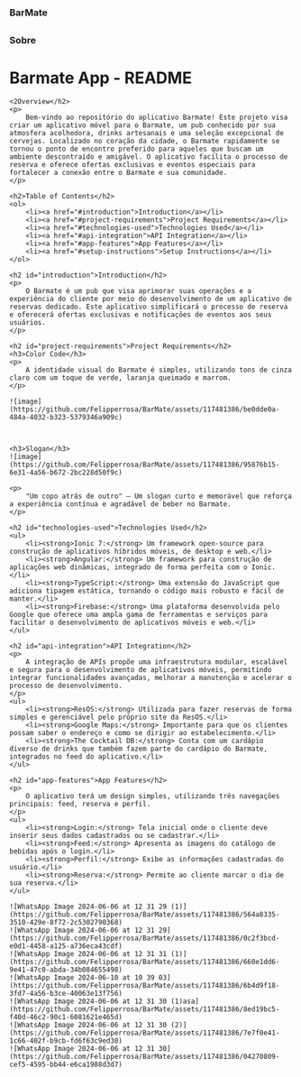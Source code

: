 ### BarMate

##

### Sobre 

##
<!DOCTYPE html>
<html lang="pt-BR">
<head>
    <meta charset="UTF-8">
    <meta name="viewport" content="width=device-width, initial-scale=1.0">
    <title>README - Barmate App</title>
</head>
<body>
    <h1>Barmate App - README</h1>

    <2Overview</h2>
    <p>
        Bem-vindo ao repositório do aplicativo Barmate! Este projeto visa criar um aplicativo móvel para o Barmate, um pub conhecido por sua atmosfera acolhedora, drinks artesanais e uma seleção excepcional de cervejas. Localizado no coração da cidade, o Barmate rapidamente se tornou o ponto de encontro preferido para aqueles que buscam um ambiente descontraído e amigável. O aplicativo facilita o processo de reserva e oferece ofertas exclusivas e eventos especiais para fortalecer a conexão entre o Barmate e sua comunidade.
    </p>

    <h2>Table of Contents</h2>
    <ol>
        <li><a href="#introduction">Introduction</a></li>
        <li><a href="#project-requirements">Project Requirements</a></li>
        <li><a href="#technologies-used">Technologies Used</a></li>
        <li><a href="#api-integration">API Integration</a></li>
        <li><a href="#app-features">App Features</a></li>
        <li><a href="#setup-instructions">Setup Instructions</a></li>
    </ol>

    <h2 id="introduction">Introduction</h2>
    <p>
        O Barmate é um pub que visa aprimorar suas operações e a experiência do cliente por meio do desenvolvimento de um aplicativo de reservas dedicado. Este aplicativo simplificará o processo de reserva e oferecerá ofertas exclusivas e notificações de eventos aos seus usuários.
    </p>

    <h2 id="project-requirements">Project Requirements</h2>
    <h3>Color Code</h3>
    <p>
        A identidade visual do Barmate é simples, utilizando tons de cinza claro com um toque de verde, laranja queimado e marrom.
    </p>
    
    ![image](https://github.com/Felipperrosa/BarMate/assets/117481386/be0dde0a-484a-4032-b323-5379346a909c)

    

    <h3>Slogan</h3>
    ![image](https://github.com/Felipperrosa/BarMate/assets/117481386/95876b15-6e31-4a56-b672-2bc228d50f9c)

    <p>
        "Um copo atrás de outro" – Um slogan curto e memorável que reforça a experiência contínua e agradável de beber no Barmate.
    </p>

    <h2 id="technologies-used">Technologies Used</h2>
    <ul>
        <li><strong>Ionic 7:</strong> Um framework open-source para construção de aplicativos híbridos móveis, de desktop e web.</li>
        <li><strong>Angular:</strong> Um framework para construção de aplicações web dinâmicas, integrado de forma perfeita com o Ionic.</li>
        <li><strong>TypeScript:</strong> Uma extensão do JavaScript que adiciona tipagem estática, tornando o código mais robusto e fácil de manter.</li>
        <li><strong>Firebase:</strong> Uma plataforma desenvolvida pelo Google que oferece uma ampla gama de ferramentas e serviços para facilitar o desenvolvimento de aplicativos móveis e web.</li>
    </ul>

    <h2 id="api-integration">API Integration</h2>
    <p>
        A integração de APIs propõe uma infraestrutura modular, escalável e segura para o desenvolvimento de aplicativos móveis, permitindo integrar funcionalidades avançadas, melhorar a manutenção e acelerar o processo de desenvolvimento.
    </p>
    <ul>
        <li><strong>ResOS:</strong> Utilizada para fazer reservas de forma simples e gerenciável pelo próprio site da ResOS.</li>
        <li><strong>Google Maps:</strong> Importante para que os clientes possam saber o endereço e como se dirigir ao estabelecimento.</li>
        <li><strong>The Cocktail DB:</strong> Conta com um cardápio diverso de drinks que também fazem parte do cardápio do Barmate, integrados no feed do aplicativo.</li>
    </ul>

    <h2 id="app-features">App Features</h2>
    <p>
        O aplicativo terá um design simples, utilizando três navegações principais: feed, reserva e perfil.
    </p>
    <ul>
        <li><strong>Login:</strong> Tela inicial onde o cliente deve inserir seus dados cadastrados ou se cadastrar.</li>
        <li><strong>Feed:</strong> Apresenta as imagens do catálogo de bebidas após o login.</li>
        <li><strong>Perfil:</strong> Exibe as informações cadastradas do usuário.</li>
        <li><strong>Reserva:</strong> Permite ao cliente marcar o dia de sua reserva.</li>
    </ul>

    ![WhatsApp Image 2024-06-06 at 12 31 29 (1)](https://github.com/Felipperrosa/BarMate/assets/117481386/564a8335-3510-429e-8f72-2c5302790368)
    ![WhatsApp Image 2024-06-06 at 12 31 29](https://github.com/Felipperrosa/BarMate/assets/117481386/0c2f3bcd-e0d1-4458-a125-a736eca43cdf)
    ![WhatsApp Image 2024-06-06 at 12 31 31 (1)](https://github.com/Felipperrosa/BarMate/assets/117481386/660e1dd6-9e41-47c0-abda-34b084655498)
    ![WhatsApp Image 2024-06-10 at 10 39 03](https://github.com/Felipperrosa/BarMate/assets/117481386/6b4d9f18-3fd7-4a56-b3ce-40063e13f756)
    ![WhatsApp Image 2024-06-06 at 12 31 30 (1)asa](https://github.com/Felipperrosa/BarMate/assets/117481386/8ed19bc5-f40d-46c2-90c1-6081621e465d)
    ![WhatsApp Image 2024-06-06 at 12 31 30 (2)](https://github.com/Felipperrosa/BarMate/assets/117481386/7e7f0e41-1c66-402f-b9cb-fd6f63c9ed30)
    ![WhatsApp Image 2024-06-06 at 12 31 30](https://github.com/Felipperrosa/BarMate/assets/117481386/04270809-cef5-4595-bb44-e6ca1988d3d7)



</body>
</html>

